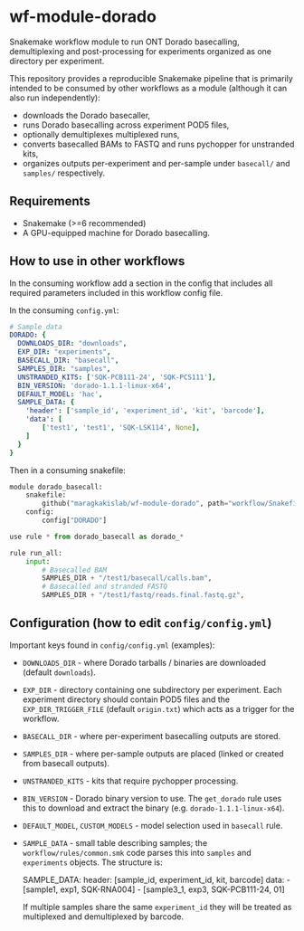 # wf-module-dorado

Snakemake workflow module to run ONT Dorado basecalling, demultiplexing and
post-processing for experiments organized as one directory per experiment.

This repository provides a reproducible Snakemake pipeline that is primarily
intended to be consumed by other workflows as a module (although it can also run
independently):

- downloads the Dorado basecaller,
- runs Dorado basecalling across experiment POD5 files,
- optionally demultiplexes multiplexed runs,
- converts basecalled BAMs to FASTQ and runs pychopper for unstranded kits,
- organizes outputs per-experiment and per-sample under `basecall/` and
    `samples/` respectively.

## Requirements

- Snakemake (>=6 recommended)
- A GPU-equipped machine for Dorado basecalling.

## How to use in other workflows

In the consuming workflow add a section in the config that includes all required
parameters included in this workflow config file.

In the consuming `config.yml`:
```yaml
# Sample data
DORADO: {
  DOWNLOADS_DIR: "downloads",
  EXP_DIR: "experiments",
  BASECALL_DIR: "basecall",
  SAMPLES_DIR: "samples",
  UNSTRANDED_KITS: ['SQK-PCB111-24', 'SQK-PCS111'],
  BIN_VERSION: 'dorado-1.1.1-linux-x64',
  DEFAULT_MODEL: 'hac',
  SAMPLE_DATA: {
    'header': ['sample_id', 'experiment_id', 'kit', 'barcode'],
    'data': [
        ['test1', 'test1', 'SQK-LSK114', None],
    ]
  }
}
```

Then in a consuming snakefile:

```python
module dorado_basecall:
    snakefile:
        github("maragkakislab/wf-module-dorado", path="workflow/Snakefile")
    config:
        config["DORADO"]

use rule * from dorado_basecall as dorado_*

rule run_all:
    input:
        # Basecalled BAM
        SAMPLES_DIR + "/test1/basecall/calls.bam",
        # Basecalled and stranded FASTQ
        SAMPLES_DIR + "/test1/fastq/reads.final.fastq.gz",
```

## Configuration (how to edit `config/config.yml`)

Important keys found in `config/config.yml` (examples):

- `DOWNLOADS_DIR` - where Dorado tarballs / binaries are downloaded (default
    `downloads`).
- `EXP_DIR` - directory containing one subdirectory per experiment. Each
    experiment directory should contain POD5 files and the `EXP_DIR_TRIGGER_FILE`
    (default `origin.txt`) which acts as a trigger for the workflow.
- `BASECALL_DIR` - where per-experiment basecalling outputs are stored.
- `SAMPLES_DIR` - where per-sample outputs are placed (linked or created from
    basecall outputs).
- `UNSTRANDED_KITS` - kits that require pychopper processing.
- `BIN_VERSION` - Dorado binary version to use. The `get_dorado` rule uses
    this to download and extract the binary (e.g. `dorado-1.1.1-linux-x64`).
- `DEFAULT_MODEL`, `CUSTOM_MODELS` - model selection used in `basecall` rule.
- `SAMPLE_DATA` - small table describing samples; the `workflow/rules/common.smk`
    code parses this into `samples` and `experiments` objects. The structure is:

    SAMPLE_DATA:
        header: [sample_id, experiment_id, kit, barcode]
        data:
            - [sample1, exp1, SQK-RNA004]
            - [sample3_1, exp3, SQK-PCB111-24, 01]

    If multiple samples share the same `experiment_id` they will be treated as
    multiplexed and demultiplexed by barcode.
